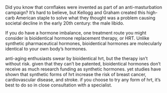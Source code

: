 Did you know that cornflakes were invented as part of an anti-masturbation campaign? It’s hard to believe, but Kellogg and Graham created this high-carb American staple to solve what they thought was a problem causing societal decline in the early 20th century: the male libido. 

If you do have a hormone imbalance, one treatment route you might consider is bioidentical hormone replacement therapy, or HRT. Unlike synthetic pharmaceutical hormones, bioidentical hormones are molecularly identical to your own body’s hormones. 


anti-aging enthusiasts swear by bioidentical hrt, but the therapy isn’t without risk. given that they can’t be patented, bioidentical hormones don’t receive as much research funding as synthetic hormones. yet studies have shown that synthetic forms of hrt increase the risk of breast cancer, cardiovascular disease, and stroke. if you choose to try any form of hrt, it’s best to do so in close consultation with a specialist.